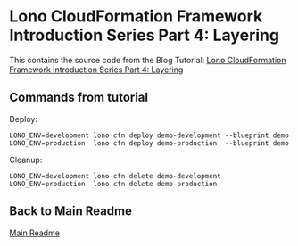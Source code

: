 # Lono CloudFormation Framework Introduction Series Part 4: Layering

This contains the source code from the Blog Tutorial: [Lono CloudFormation Framework Introduction Series Part 4: Layering](https://blog.boltops.com/2019/11/07/lono-cloudformation-framework-introduction-series-part-4-layering)

## Commands from tutorial

Deploy:

    LONO_ENV=development lono cfn deploy demo-development --blueprint demo
    LONO_ENV=production  lono cfn deploy demo-production  --blueprint demo

Cleanup:

    LONO_ENV=development lono cfn delete demo-development
    LONO_ENV=production  lono cfn delete demo-production

## Back to Main Readme

[Main Readme](https://github.com/tongueroo/lono-cloudformation-examples)

